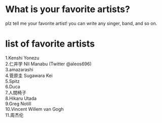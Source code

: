 # What is your favorite artists?
plz tell me your favorite artist!
you can write any singer, band, and so on.

# list of favorite artists
1.Kenshi Yonezu<br/>
2.仁井学 NII Manabu (Twitter @aleos696)<br/>
3.amazarashi<br/>
4.菅原圭 Sugawara Kei<br/>
5.Spitz<br/>
6.Duca<br/>
7.人間椅子<br/>
8.Hikaru Utada<br/>
9.Greg Notill<br/>
10.Vincent Willem van Gogh<br/>
11.周杰伦

